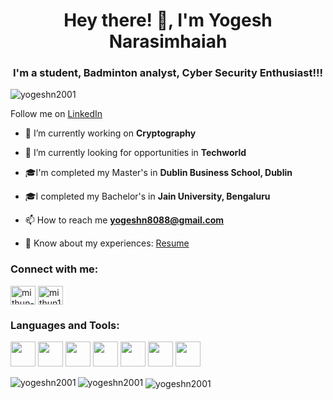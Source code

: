
<h1 align="center">Hey there! 👋, I'm Yogesh Narasimhaiah </h1>
<h3 align="center">I'm a student, Badminton analyst, Cyber Security Enthusiast!!!</h3>

<p align="left"> <img src="https://komarev.com/ghpvc/?username=yogeshn2001&label=Profile%20views&color=0e75b6&style=flat" alt="yogeshn2001" /> </p>

Follow me on [LinkedIn](https://www.linkedin.com/in/yogesh-narasimhaiah)

- 🔭 I’m currently working on **Cryptography**

- 🌱 I’m currently looking for opportunities in **Techworld**

-  🎓I'm completed my Master's in **Dublin Business School, Dublin**

- 🎓I completed my Bachelor's in **Jain University, Bengaluru**

- 📫 How to reach me **yogeshn8088@gmail.com**

- 📄 Know about my experiences: [Resume](https://drive.google.com/file/d/11S9UAtF16wtidh55627YMVDGP4mWkemp/view?usp=sharing)



<h3 align="left">Connect with me:</h3>
<p align="left">
<a href="https://www.linkedin.com/in/yogesh-narasimhaiah/" target="blank"><img align="center" src="https://raw.githubusercontent.com/rahuldkjain/github-profile-readme-generator/master/src/images/icons/Social/linked-in-alt.svg" alt="mithun-g-b64163191" height="30" width="40" /></a>
<a href="[https://www.hackerrank.com/mithun162001](https://x.com/YogeshN1815?t=Vl4ZggLJqHFVSxIHblCGZQ&s=09)" target="blank"><img align="center" src="https://raw.githubusercontent.com/rahuldkjain/github-profile-readme-generator/master/src/images/icons/Social/twitter.svg" alt="mithun162001" height="30" width="40" /></a>
</p>

<h3 align="left">Languages and Tools:</h3>
<p align="left"> <img src="https://www.vectorlogo.zone/logos/python/python-icon.svg" width="40px"/> <img src="https://www.vectorlogo.zone/logos/javascript/javascript-icon.svg" width="40px"/>  <img src="https://www.vectorlogo.zone/logos/w3_html5/w3_html5-icon.svg" width="40px"/> <img src="https://www.vectorlogo.zone/logos/w3_css/w3_css-official.svg" width="40px"/> <img src="https://www.vectorlogo.zone/logos/reactjs/reactjs-icon.svg" width="40px"/> <img src="https://www.vectorlogo.zone/logos/linux/linux-icon.svg" width="40px"/> <img src="https://www.vectorlogo.zone/logos/oracle/oracle-icon.svg" width="40px"/></a> </p>

<img align="left" src="https://github-readme-stats.vercel.app/api/top-langs?username=yogeshn2001&show_icons=true&locale=en&layout=compact&theme=dark" alt="yogeshn2001" />

<img src="https://github-readme-stats.vercel.app/api?username=yogeshn2001&show_icons=true&locale=en&theme=dark" alt="yogeshn2001" />

<img align="center" src="https://github-readme-streak-stats.herokuapp.com/?user=yogeshn2001&&theme=dark" alt="yogeshn2001" />
